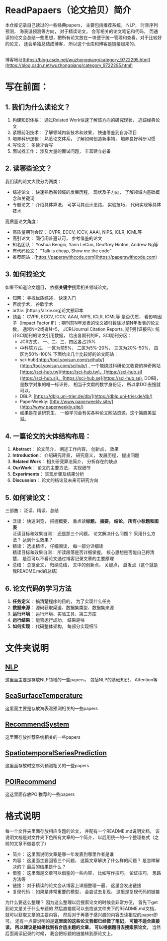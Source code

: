 # ReadPapaers（论文拾贝）简介
本仓库记录自己读过的一些经典papers， 主要包括推荐系统， NLP， 时空序列预测， 海表温预测等方向，  对于精读论文， 会写相关的论文笔记和代码，
而通读的论文会总结一些思想，把所有论文放在一块便于统一管理和查看。对于比较好的论文， 还会单独总结成博客， 所以这个仓库和博客是链接起来的。

<br>博客地址[https://blog.csdn.net/wuzhongqiang/category_9722295.html](https://blog.csdn.net/wuzhongqiang/category_9722295.html)

# 写在前面：
## 1. 我们为什么读论文？
1. 构建知识体系： 通过Related Work快速了解该方向的研究现状， 追踪经典论文
2. 紧跟前沿技术： 了解领域内新技术和效果， 快速借鉴到自身项目
3. 培养科研逻辑： 熟悉论文体系， 了解如何创造新事物， 培养良好科研习惯
4. 写论文： 多读才会写
5. 面试找工作： 涉及大量的面试问题， 丰富建立必备

## 2. 读哪些论文？ 
我们读的论文大致分为两类：
* 综述论文： 快速熟悉某领域的发展历程， 现状及子方向， 了解领域内基础概念和关键词
* 专题论文： 介绍具体算法， 可学习其设计思路， 实验技巧， 代码实现等具体技术

高质量论文角度：
* 高质量期刊会议： CVPR, ECCV, ICCV, AAAI, NIPS, ICLR, ICML等
* 高引论文： 同行间普遍认可， 参考借鉴的论文
* 知名团队： Yoshua Bengio, Yann LeCun, Geoffrey Hinton, Andrew Ng等
* 有代码论文： “Talk is cheap, Show me the code”
* 推荐网站：[https://paperswithcode.com](https://paperswithcode.com)


## 3. 如何找论文
如果不知道论文题目， 依据**关键字**搜索相关领域论文。
* 知网： 寻找优质综述， 快速入门
* 百度学术， 谷歌学术
* arXiv: [https;//arxiv.org]论文预印本
* 顶会： CVPR, ECCV, ICCV, AAAI, NIPS, ICLR, ICML等
是否优质， 看影响因子（Impact Factor IF）: 期刊前N年发表的论文被引数除以前N年发表的论文数， 通常N=2或者N=5， JCR(Journal Citation Reports, 期刊引证报告): 统计SCI期刊的论文引用数据， 给出各期刊的IF。SCI期刊分区：
  * JCR方式， 一、二、三、四区各占25%
  * 中科院方式， 一区为前5%， 二区为5%-20%， 三区为20%-50%， 四区为50%-100%
下面给出几个比较好的论文网站：
  * sci-hub:[http://tool.yovisun.com/scihub/](http://tool.yovisun.com/scihub/) , 一个能绕过科研论文收费的神奇网站 [https://sci-hub.tw](https://sci-hub.tw)、[https://sci-hub.si](https://sci-hub.si)、[https://sci-hub.se](https://sci-hub.se), DOI码， 是数字对象的唯一标识符， 相当于文献的数字身份证， 所以拿DOI去搜就可以。
  * DBLP: [https://dblp.uni-trier.de/db/](https://dblp.uni-trier.de/db/)
  * PaperWeekly: [http://www.paperweekly.site/](http://www.paperweekly.site/)
  * 如果是在读研究生， 一般学习会有买各种论文网站资源，这个简直美滋滋。

## 4. 一篇论文的大体结构布局：
1. **Abstract**： 论文简介， 阐述工作内容， 创新点， 效果
2. **Introduction**： 介绍研究背景， 研究意义， 发展历程， 提出问题
3. **Related Work**： 相关研究算法简介， 分析存在的缺点
4. **OurWork**： 论文的主要方法， 实现细节
5. **Experiments**： 实现步骤及结果分析
6. **Discussion**： 论文的结论及未来可研究方向
## 5. 如何读论文：
三部曲： 泛读、精读、总结
* 泛读： 快速浏览， 把握概要， 重点读**标题， 摘要， 结论， 所有小标题和图表** <br>泛读目标和效果自测： 还是那三个问题， 论文解决什么问题？ 采用什么方法？ 达到什么效果？
* 精读： 选出精华， 仔细阅读， 每一部分详细读<br> 精读目标和效果自测： 所读段落是否详细掌握， 核心思想是否能自己捋清楚， 是否可以不看论文通过博客记录文章的主要原理
* 总结： 总览全文， 归纳总结， 文中的创新点， 关键点， 启发点（这个就是我README.md的总结）


## 6. 论文代码的学习方法
1. **任务定义**： 搞清楚程序的目的， 为了实现什么任务
2. **数据来源**： 源码获取渠道、数据集类型、数据集来源
3. **运行环境**： 运行环境、实验工具、第三方库
4. **运行结果**： 能否运行成功， 结果是啥
5. **如何实现**： 代码整体架构， 每部分实现细节



# 文件夹说明
## [NLP](https://github.com/zhongqiangwu960812/ReadPapaers/tree/master/NLP)
这里面主要是存放NLP领域的一些papers， 包括NLP的基础知识， Attention等
## [SeaSurfaceTemperature](https://github.com/zhongqiangwu960812/ReadPapaers/tree/master/SeaSurfaceTemperature)
这里面主要是存放海表温预测相关的一些papers
## [RecommendSystem](https://github.com/zhongqiangwu960812/ReadPapaers/tree/master/RecommendSystem)
这里面存放推荐系统相关的一些papers
## [SpatiotemporalSeriesPrediction](https://github.com/zhongqiangwu960812/ReadPapaers/tree/master/SpatiotemporalSeriesPrediction)
这里面存放时空序列预测相关的一些papers
## [POIRecommend](https://github.com/zhongqiangwu960812/ReadPapaers/tree/master/POIRecommend)
这这里面存放POI推荐的一些papers




# 格式说明
每一个文件夹里面存放相应专题的论文， 并配有一个README.md说明文档， 该说明文档是对文件夹下色所有文章的一个简介， 以后用统一的一个整理格式（之前的文章不做要求了）
* 简介： 这里面说明文章是哪一年发表到哪里作者是谁
* 内容： 这里面主要回答三个问题， 这篇文章解决了什么样的问题？ 是怎样解决的？ 最后的结果是什么？
* 借鉴： 这里面是文章可以借鉴的一些内容， 比如写作技巧， 论证技巧， 思路方法等
* 链接： 对于精读的论文会从博客上详细整理一遍， 这里会发出链接
* 复现代码： 如果是非常重要的模型， 会尝试去复现， 这里是复现代码的链接

为什么要这么整理？  因为这么整理以后搜索论文的时候会非常方便， 首先下get到论文是关于什么专题的 然后直接就可以去找该文件夹下的README.md文档， 就可以获取文章的主要内容， 然后对于再基于感兴趣的内容去读相应的paper即可。 还有一点要说明的是**这里面的这些论文我都已经做了笔记， 可能不适合直接读， 所以建议是如果找到有合适主题的文章， 可以根据题目去搜索原论文**， 当然后面阅读记录的时候， 我会把标题的链接转到原论文上。


